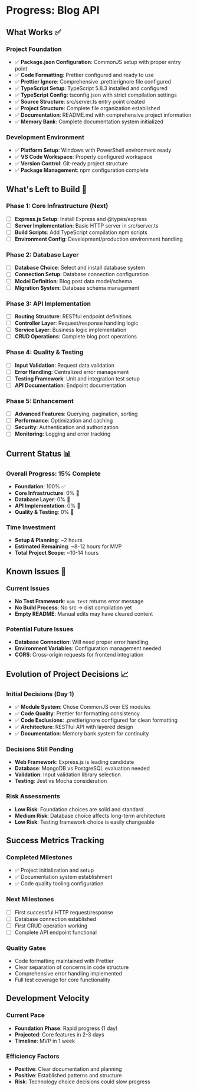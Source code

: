 # Progress: Blog API

## What Works ✅

### Project Foundation
- ✅ **Package.json Configuration**: CommonJS setup with proper entry point
- ✅ **Code Formatting**: Prettier configured and ready to use
- ✅ **Prettier Ignore**: Comprehensive .prettierignore file configured
- ✅ **TypeScript Setup**: TypeScript 5.8.3 installed and configured
- ✅ **TypeScript Config**: tsconfig.json with strict compilation settings
- ✅ **Source Structure**: src/server.ts entry point created
- ✅ **Project Structure**: Complete file organization established
- ✅ **Documentation**: README.md with comprehensive project information
- ✅ **Memory Bank**: Complete documentation system initialized

### Development Environment
- ✅ **Platform Setup**: Windows with PowerShell environment ready
- ✅ **VS Code Workspace**: Properly configured workspace
- ✅ **Version Control**: Git-ready project structure
- ✅ **Package Management**: npm configuration complete

## What's Left to Build 🚧

### Phase 1: Core Infrastructure (Next)
- [ ] **Express.js Setup**: Install Express and @types/express
- [ ] **Server Implementation**: Basic HTTP server in src/server.ts
- [ ] **Build Scripts**: Add TypeScript compilation npm scripts
- [ ] **Environment Config**: Development/production environment handling

### Phase 2: Database Layer
- [ ] **Database Choice**: Select and install database system
- [ ] **Connection Setup**: Database connection configuration
- [ ] **Model Definition**: Blog post data model/schema
- [ ] **Migration System**: Database schema management

### Phase 3: API Implementation
- [ ] **Routing Structure**: RESTful endpoint definitions
- [ ] **Controller Layer**: Request/response handling logic
- [ ] **Service Layer**: Business logic implementation
- [ ] **CRUD Operations**: Complete blog post operations

### Phase 4: Quality & Testing
- [ ] **Input Validation**: Request data validation
- [ ] **Error Handling**: Centralized error management
- [ ] **Testing Framework**: Unit and integration test setup
- [ ] **API Documentation**: Endpoint documentation

### Phase 5: Enhancement
- [ ] **Advanced Features**: Querying, pagination, sorting
- [ ] **Performance**: Optimization and caching
- [ ] **Security**: Authentication and authorization
- [ ] **Monitoring**: Logging and error tracking

## Current Status 📊

### Overall Progress: 15% Complete
- **Foundation**: 100% ✅
- **Core Infrastructure**: 0% 🚧
- **Database Layer**: 0% 🚧
- **API Implementation**: 0% 🚧
- **Quality & Testing**: 0% 🚧

### Time Investment
- **Setup & Planning**: ~2 hours
- **Estimated Remaining**: ~8-12 hours for MVP
- **Total Project Scope**: ~10-14 hours

## Known Issues 🐛

### Current Issues
- **No Test Framework**: `npm test` returns error message
- **No Build Process**: No src → dist compilation yet
- **Empty README**: Manual edits may have cleared content

### Potential Future Issues
- **Database Connection**: Will need proper error handling
- **Environment Variables**: Configuration management needed
- **CORS**: Cross-origin requests for frontend integration

## Evolution of Project Decisions 📈

### Initial Decisions (Day 1)
- ✅ **Module System**: Chose CommonJS over ES modules
- ✅ **Code Quality**: Prettier for formatting consistency
- ✅ **Code Exclusions**: .prettierignore configured for clean formatting
- ✅ **Architecture**: RESTful API with layered design
- ✅ **Documentation**: Memory bank system for continuity

### Decisions Still Pending
- **Web Framework**: Express.js is leading candidate
- **Database**: MongoDB vs PostgreSQL evaluation needed
- **Validation**: Input validation library selection
- **Testing**: Jest vs Mocha consideration

### Risk Assessments
- **Low Risk**: Foundation choices are solid and standard
- **Medium Risk**: Database choice affects long-term architecture
- **Low Risk**: Testing framework choice is easily changeable

## Success Metrics Tracking

### Completed Milestones
- ✅ Project initialization and setup
- ✅ Documentation system establishment
- ✅ Code quality tooling configuration

### Next Milestones
- [ ] First successful HTTP request/response
- [ ] Database connection established
- [ ] First CRUD operation working
- [ ] Complete API endpoint functional

### Quality Gates
- Code formatting maintained with Prettier
- Clear separation of concerns in code structure
- Comprehensive error handling implemented
- Full test coverage for core functionality

## Development Velocity

### Current Pace
- **Foundation Phase**: Rapid progress (1 day)
- **Projected**: Core features in 2-3 days
- **Timeline**: MVP in 1 week

### Efficiency Factors
- **Positive**: Clear documentation and planning
- **Positive**: Established patterns and structure
- **Risk**: Technology choice decisions could slow progress
